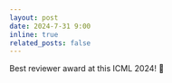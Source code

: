 ```yaml
---
layout: post
date: 2024-7-31 9:00
inline: true
related_posts: false
---
```


Best reviewer award at this ICML 2024! :pencil:
